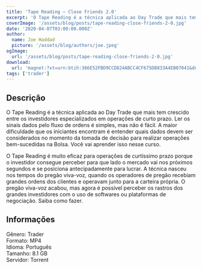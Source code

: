 ```yaml
---
title: 'Tape Reading – Close Friends 2.0'
excerpt: 'O Tape Reading é a técnica aplicada ao Day Trade que mais tem crescido entre os investidores especializados em operações de curto prazo. Ler os sinais dados pelo fluxo de ordens é simples, mas não é fácil. A maior dificuldade que os iniciantes encontram é entender quais dados devem ser con'
coverImage: '/assets/blog/posts/tape-reading-close-friends-2-0.jpg'
date: '2020-04-07T03:00:00.000Z'
author:
  name: Joe Haddad
  picture: '/assets/blog/authors/joe.jpeg'
ogImage:
  url: '/assets/blog/posts/tape-reading-close-friends-2-0.jpg'
download:
  url: 'magnet:?xt=urn:btih:366E52FBD9CCD824ABCC4CF675DB833A4EB07041&dn=Tape%20Reading%20-%20Close%20Friends%202.0&tr=udp%3a%2f%2ftracker.openbittorrent.com%3a1337%2fannounce&tr=udp%3a%2f%2ftracker.opentrackr.org%3a1337%2fannounce'
tags: ['trader']
---
```

<h2>Descrição</h2>
<p></p><p>O Tape Reading é a técnica aplicada ao Day Trade que mais tem crescido entre os investidores especializados em operações de curto prazo. Ler os sinais dados pelo fluxo de ordens é simples, mas não é fácil. A maior dificuldade que os iniciantes encontram é entender quais dados devem ser considerados no momento da tomada de decisão para realizar operações bem-sucedidas na Bolsa. Você vai aprender isso nesse curso.</p><p>O Tape Reading é muito eficaz para operações de curtíssimo prazo porque o investidor consegue perceber para que lado o mercado vai nos próximos segundos e se posiciona antecipadamente para lucrar. A técnica nasceu nos tempos do pregão viva-voz, quando os operadores de pregão recebiam grandes ordens dos clientes e operavam junto para a carteira própria. O pregão viva-voz acabou, mas agora é possível perceber os rastros dos grandes investidores com o uso de softwares ou plataformas de negociação. Saiba como fazer.</p><h2>Informações</h2><p>Gênero: Trader<br/>Formato: MP4<br/>Idioma: Português<br/>Tamanho: 8.1 GB<br/>Servidor: Torrent</p>